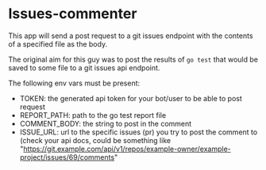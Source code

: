 # Issues-commenter

This app will send a post request to a git issues endpoint with the contents of a specified file as the body.

The original aim for this guy was to post the results of `go test` that would be saved to some file to a git issues api endpoint.

The following env vars must be present:

- TOKEN: the generated api token for your bot/user to be able to post request
- REPORT_PATH: path to the go test report file
- COMMENT_BODY: the string to post in the comment
- ISSUE_URL: url to the specific issues (pr) you try to post the comment to (check your api docs, could be something like "https://git.example.com/api/v1/repos/example-owner/example-project/issues/69/comments"
